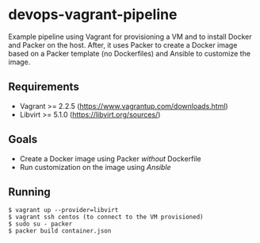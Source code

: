 # devops-vagrant-pipeline
Example pipeline using Vagrant for provisioning a VM and to install Docker and Packer on the host. After, it uses Packer to create a Docker image based on a Packer template (no Dockerfiles) and Ansible to customize the image.

## Requirements
- Vagrant >= 2.2.5 (https://www.vagrantup.com/downloads.html)
- Libvirt >= 5.1.0 (https://libvirt.org/sources/)

## Goals
- Create a Docker image using Packer *without* Dockerfile
- Run customization on the image using *Ansible*

## Running
```
$ vagrant up --provider=libvirt
$ vagrant ssh centos (to connect to the VM provisioned)
$ sudo su - packer
$ packer build container.json
```
